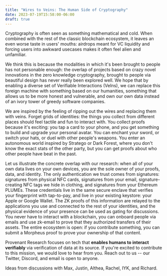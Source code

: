 ```yaml
---
title: "Wires to Veins: The Human Side of Cryptography"
date: 2023-07-19T15:58:00-06:00
draft: true
---
```


Cryptography is often seen as something mathematical and cold. When combined with the rest of the classic blockchain ecosystem, it leaves an even worse taste in users' mouths: airdrops meant for VC liquidity and forcing users into awkward usecases makes it often feel alien and unfamiliar.

We think this is because the modalities in which it's been brought to people has not personable enough: the overlap of projects based on crazy novel innovations in the zero knowledge cryptography, brought to people via beautiful design has never really been explored well. We hope that by enabling a diverse set of Verifiable Interactions (VeIns), we can replace this foreign machine with something based on our humanities, something that allows us to be more honest and vulnerable, and own our own data instead of an ivory tower of greedy software companies.

We are inspired by the feeling of ripping out the wires and replacing them with veins. Forget grids of identities: the things you collect from different places should feel tactile and fun to interact with. You collect proofs because it's exciting: you tap a card to your phone, and you get something to build and upgrade your personal avatar. You can enchant your sword, or switch your hats, or duel with other people's weapons. You enter an autonomous world inspired by Stratego or Dark Forest, where you don't know the exact stats of the other party, but you can get proofs about who other people have beat in the past.

Let us illustrate the concrete overlap with our research: when all of your own data lives on your own devices, you are the sole owner of your proofs, data, and identity. The only authentication we trust comes from signatures: signatures from physical NFC cards, signatures from your email, signature-creating NFC tags we hide in clothing, and signatures from your Ethereum PLUMEs. These credentials live in the same secure enclave that verifies your fingerprint with tap-to-pay, and live in your existing keystore: your Apple or Google Wallet. The ZK proofs of this information are relayed to the applications you use and connected to the rest of your identities, and the physical evidence of your presence can be used as gating for discussions. You never have to interact with a blockchain, you can onboard people via emails and use zk-email to prove that they authorized transfers of their assets. The entire ecosystem is open: if you contribute something, you can submit a Morpheus proof to prove your ownership of that content.

Provenant Research focuses on tech that **enables humans to interact verifiably** via verification of data at its source. If you're excited to contribute to this mission, we would love to hear from you. Reach out to us -- our Twitter, Discord, and email is open to anyone.

Ideas from discussions with Max, Justin, Althea, Rachel, IYK, and Richard.
